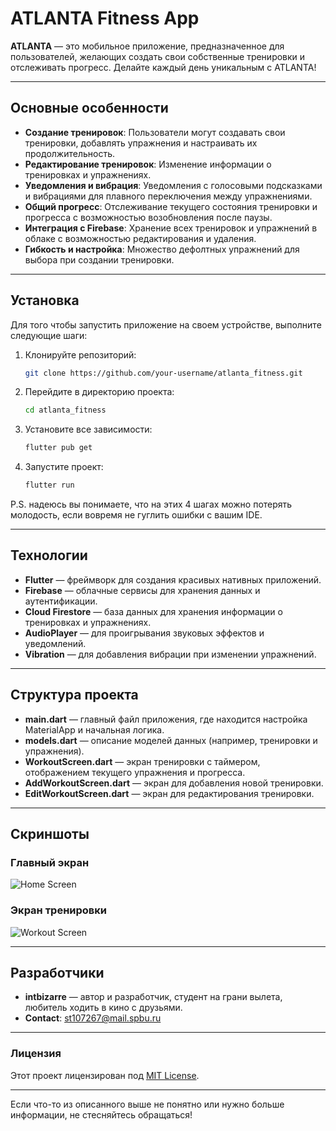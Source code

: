 # ATLANTA Fitness App

**ATLANTA** — это мобильное приложение, предназначенное для пользователей, желающих создать свои собственные тренировки и отслеживать прогресс. Делайте каждый день уникальным с ATLANTA!

---

## Основные особенности

- **Создание тренировок**: Пользователи могут создавать свои тренировки, добавлять упражнения и настраивать их продолжительность.
- **Редактирование тренировок**: Изменение информации о тренировках и упражнениях.
- **Уведомления и вибрация**: Уведомления с голосовыми подсказками и вибрациями для плавного переключения между упражнениями.
- **Общий прогресс**: Отслеживание текущего состояния тренировки и прогресса с возможностью возобновления после паузы.
- **Интеграция с Firebase**: Хранение всех тренировок и упражнений в облаке с возможностью редактирования и удаления.
- **Гибкость и настройка**: Множество дефолтных упражнений для выбора при создании тренировки.

---

## Установка

Для того чтобы запустить приложение на своем устройстве, выполните следующие шаги:

1. Клонируйте репозиторий:

    ```bash
    git clone https://github.com/your-username/atlanta_fitness.git
    ```

2. Перейдите в директорию проекта:

    ```bash
    cd atlanta_fitness
    ```

3. Установите все зависимости:

    ```bash
    flutter pub get
    ```

4. Запустите проект:

    ```bash
    flutter run
    ```

P.S. надеюсь вы понимаете, что на этих 4 шагах можно потерять молодость, если вовремя не гуглить ошибки с вашим IDE.

---

## Технологии

- **Flutter** — фреймворк для создания красивых нативных приложений.
- **Firebase** — облачные сервисы для хранения данных и аутентификации.
- **Cloud Firestore** — база данных для хранения информации о тренировках и упражнениях.
- **AudioPlayer** — для проигрывания звуковых эффектов и уведомлений.
- **Vibration** — для добавления вибрации при изменении упражнений.

---

## Структура проекта

- **main.dart** — главный файл приложения, где находится настройка MaterialApp и начальная логика.
- **models.dart** — описание моделей данных (например, тренировки и упражнения).
- **WorkoutScreen.dart** — экран тренировки с таймером, отображением текущего упражнения и прогресса.
- **AddWorkoutScreen.dart** — экран для добавления новой тренировки.
- **EditWorkoutScreen.dart** — экран для редактирования тренировки.

---

## Скриншоты

### Главный экран
![Home Screen](path/to/screenshot1.png)

### Экран тренировки
![Workout Screen](path/to/screenshot2.png)

---

## Разработчики

- **intbizarre** — автор и разработчик, студент на грани вылета, любитель ходить в кино с друзьями.
- **Contact**: st107267@mail.spbu.ru

---

### Лицензия

Этот проект лицензирован под [MIT License](LICENSE).

---

Если что-то из описанного выше не понятно или нужно больше информации, не стесняйтесь обращаться!

